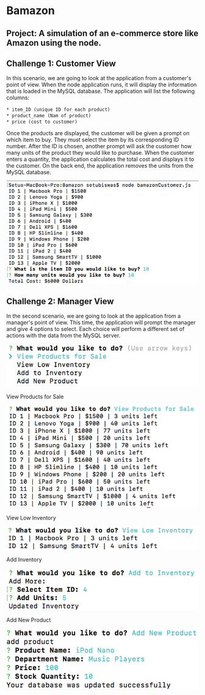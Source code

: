 # Bamazon

## Project: A simulation of an e-commerce store like Amazon using the node.

## Challenge 1: Customer View

In this scenario, we are going to look at the application from a customer's point of view.  When the node application runs, it will display the information that is loaded in the MySQL database.  The application will list the following columns:

	* item_ID (unique ID for each product)
	* product_name (Nam of product)
	* price (cost to customer)

Once the products are displayed, the customer will be given a prompt on which item to buy.  They must select the item by its corresponding ID number.  After the ID is chosen, another prompt will ask the customer how many units of the product they would like to purchase.  When the customer enters a quantity, the application calculates the total cost and displays it to the customer.  On the back end, the application removes the units from the MySQL database.

![Challenge 1](images/challenge1.png)

## Challenge 2: Manager View

In the second scenario, we are going to look at the application from a manager's point of view.  This time, the application will prompt the manager and give 4 options to select.  Each choice will perform a different set of actions with the data from the MySQL server.

![Challenge 2 Prompt](images/challenge2_prompt.png)

View Products for Sale

![Challenge 2 View](images/challenge2_view.png)

View Low Inventory

![Challenge 2 Low](images/challenge2_low.png)

Add Inventory

![Challenge 2 Add Inventory](images/challenge2_add_inv.png)

Add New Product

![Challenge 2 Add New Product](images/challenge2_add_prod.png)